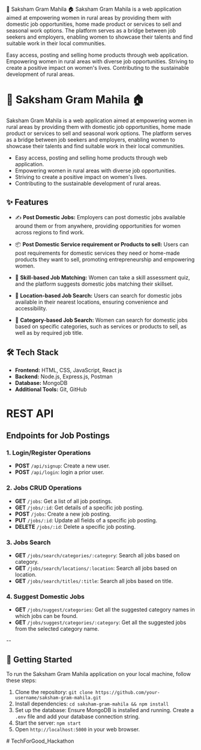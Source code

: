 🌾 Saksham Gram Mahila 🏠
Saksham Gram Mahila is a web application aimed at empowering women in rural areas by providing them with domestic job opportunities, home made product or services to sell and seasonal work options. The platform serves as a bridge between job seekers and employers, enabling women to showcase their talents and find suitable work in their local communities.

Easy access, posting and selling home products through web application.
Empowering women in rural areas with diverse job opportunities.
Striving to create a positive impact on women's lives.
Contributing to the sustainable development of rural areas.



# 🌾 Saksham Gram Mahila 🏠

Saksham Gram Mahila is a web application aimed at empowering women in rural areas by providing them with domestic job opportunities, home made product or services to sell and seasonal work options. The platform serves as a bridge between job seekers and employers, enabling women to showcase their talents and find suitable work in their local communities.

- Easy access, posting and selling home products through web application.
- Empowering women in rural areas with diverse job opportunities.
- Striving to create a positive impact on women's lives.
- Contributing to the sustainable development of rural areas.

## ✨ Features

- :writing_hand: **Post Domestic Jobs:** Employers can post domestic jobs available around them or from anywhere, providing opportunities for women across regions to find work.

- :package: **Post Domestic Service requirement or Products to sell:** Users can post requirements for domestic services they need or home-made products they want to sell, promoting entrepreneurship and empowering women.

- :mag_right: **Skill-based Job Matching:** Women can take a skill assessment quiz, and the platform suggests domestic jobs matching their skillset.

- :round_pushpin: **Location-based Job Search:** Users can search for domestic jobs available in their nearest locations, ensuring convenience and accessibility.

- :bookmark_tabs: **Category-based Job Search:** Women can search for domestic jobs based on specific categories, such as services or products to sell, as well as by required job title.

## 🛠️ Tech Stack

- **Frontend:** HTML, CSS, JavaScript, React js
- **Backend:** Node.js, Express.js, Postman
- **Database:** MongoDB
- **Additional Tools:** Git, GitHub

# REST API

## Endpoints for Job Postings

### 1. Login/Register Operations

- **POST** `/api/signup`: Create a new user.
- **POST** `/api/login`: login a prior user.

### 2. Jobs CRUD Operations

- **GET** `/jobs`: Get a list of all job postings.
- **GET** `/jobs/:id`: Get details of a specific job posting.
- **POST** `/jobs`: Create a new job posting.
- **PUT** `/jobs/:id`: Update all fields of a specific job posting.
- **DELETE** `/jobs/:id`: Delete a specific job posting.

### 3. Jobs Search

- **GET** `/jobs/search/categories/:category`: Search all jobs based on category.
- **GET** `/jobs/search/locations/:location`: Search all jobs based on location.
- **GET** `/jobs/search/titles/:title`: Search all jobs based on title.

### 4. Suggest Domestic Jobs

- **GET** `/jobs/suggest/categories`: Get all the suggested category names in which jobs can be found.
- **GET** `/jobs/suggest/categories/:category`: Get all the suggested jobs from the selected category name.

--
## 🚀 Getting Started

To run the Saksham Gram Mahila application on your local machine, follow these steps:

1. Clone the repository: `git clone https://github.com/your-username/saksham-gram-mahila.git`
2. Install dependencies: `cd saksham-gram-mahila && npm install`
3. Set up the database: Ensure MongoDB is installed and running. Create a `.env` file and add your database connection string.
4. Start the server: `npm start`
5. Open `http://localhost:5000` in your web browser.


#   T e c h F o r G o o d _ H a c k a t h o n 
 
 
